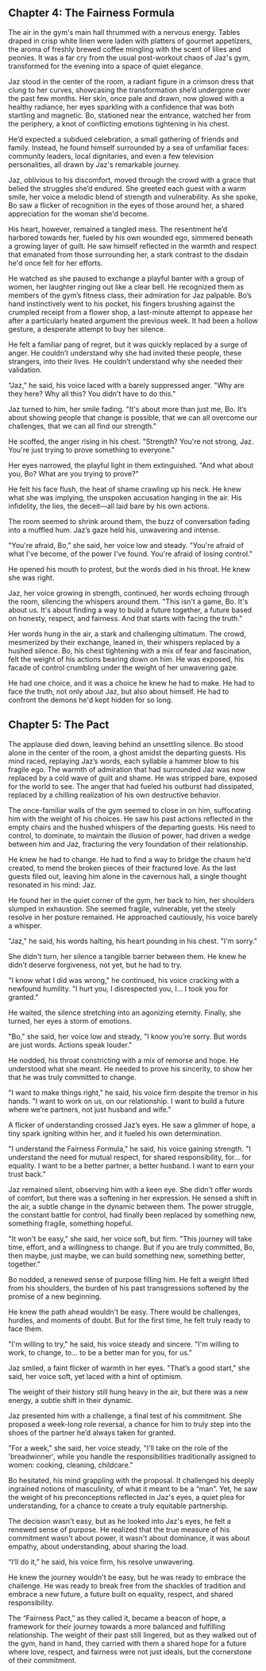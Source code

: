 ## Chapter 4: The Fairness Formula

The air in the gym's main hall thrummed with a nervous energy. Tables draped in crisp white linen were laden with platters of gourmet appetizers, the aroma of freshly brewed coffee mingling with the scent of lilies and peonies. It was a far cry from the usual post-workout chaos of Jaz's gym, transformed for the evening into a space of quiet elegance. 

Jaz stood in the center of the room, a radiant figure in a crimson dress that clung to her curves, showcasing the transformation she’d undergone over the past few months. Her skin, once pale and drawn, now glowed with a healthy radiance, her eyes sparkling with a confidence that was both startling and magnetic. Bo, stationed near the entrance, watched her from the periphery, a knot of conflicting emotions tightening in his chest.

He’d expected a subdued celebration, a small gathering of friends and family. Instead, he found himself surrounded by a sea of unfamiliar faces: community leaders, local dignitaries, and even a few television personalities, all drawn by Jaz's remarkable journey.  

Jaz, oblivious to his discomfort, moved through the crowd with a grace that belied the struggles she’d endured.  She greeted each guest with a warm smile, her voice a melodic blend of strength and vulnerability. As she spoke, Bo saw a flicker of recognition in the eyes of those around her, a shared appreciation for the woman she'd become.

His heart, however, remained a tangled mess. The resentment he’d harbored towards her, fueled by his own wounded ego, simmered beneath a growing layer of guilt.  He saw himself reflected in the warmth and respect that emanated from those surrounding her, a stark contrast to the disdain he'd once felt for her efforts. 

He watched as she paused to exchange a playful banter with a group of women, her laughter ringing out like a clear bell. He recognized them as members of the gym’s fitness class, their admiration for Jaz palpable.  Bo’s hand instinctively went to his pocket, his fingers brushing against the crumpled receipt from a flower shop, a last-minute attempt to appease her after a particularly heated argument the previous week. It had been a hollow gesture, a desperate attempt to buy her silence. 

He felt a familiar pang of regret, but it was quickly replaced by a surge of anger.  He couldn’t understand why she had invited these people, these strangers, into their lives.  He couldn’t understand why she needed their validation. 

“Jaz,” he said, his voice laced with a barely suppressed anger.  "Why are they here? Why all this? You didn't have to do this."

Jaz turned to him, her smile fading. "It's about more than just me, Bo. It’s about showing people that change is possible, that we can all overcome our challenges, that we can all find our strength."

He scoffed, the anger rising in his chest.  "Strength? You're not strong, Jaz. You're just trying to prove something to everyone."

Her eyes narrowed, the playful light in them extinguished. "And what about you, Bo? What are you trying to prove?"

He felt his face flush, the heat of shame crawling up his neck. He knew what she was implying, the unspoken accusation hanging in the air.  His infidelity, the lies, the deceit—all laid bare by his own actions. 

The room seemed to shrink around them, the buzz of conversation fading into a muffled hum.  Jaz’s gaze held his, unwavering and intense.  

"You're afraid, Bo,” she said, her voice low and steady. "You're afraid of what I've become, of the power I've found.  You're afraid of losing control."

He opened his mouth to protest, but the words died in his throat. He knew she was right. 

Jaz, her voice growing in strength, continued, her words echoing through the room, silencing the whispers around them.  "This isn't a game, Bo.  It's about us.  It's about finding a way to build a future together, a future based on honesty, respect, and fairness. And that starts with facing the truth."

Her words hung in the air, a stark and challenging ultimatum. The crowd, mesmerized by their exchange, leaned in, their whispers replaced by a hushed silence.  Bo, his chest tightening with a mix of fear and fascination, felt the weight of his actions bearing down on him. He was exposed, his facade of control crumbling under the weight of her unwavering gaze.

He had one choice, and it was a choice he knew he had to make. He had to face the truth, not only about Jaz, but also about himself.  He had to confront the demons he'd kept hidden for so long. 


## Chapter 5: The Pact

The applause died down, leaving behind an unsettling silence. Bo stood alone in the center of the room, a ghost amidst the departing guests. His mind raced, replaying Jaz’s words, each syllable a hammer blow to his fragile ego. The warmth of admiration that had surrounded Jaz was now replaced by a cold wave of guilt and shame. He was stripped bare, exposed for the world to see. The anger that had fueled his outburst had dissipated, replaced by a chilling realization of his own destructive behavior.

The once-familiar walls of the gym seemed to close in on him, suffocating him with the weight of his choices. He saw his past actions reflected in the empty chairs and the hushed whispers of the departing guests. His need to control, to dominate, to maintain the illusion of power, had driven a wedge between him and Jaz, fracturing the very foundation of their relationship.

He knew he had to change. He had to find a way to bridge the chasm he’d created, to mend the broken pieces of their fractured love. As the last guests filed out, leaving him alone in the cavernous hall, a single thought resonated in his mind: Jaz. 

He found her in the quiet corner of the gym, her back to him, her shoulders slumped in exhaustion. She seemed fragile, vulnerable, yet the steely resolve in her posture remained. He approached cautiously, his voice barely a whisper.

"Jaz," he said, his words halting, his heart pounding in his chest. "I'm sorry."

She didn't turn, her silence a tangible barrier between them. He knew he didn’t deserve forgiveness, not yet, but he had to try.

"I know what I did was wrong," he continued, his voice cracking with a newfound humility. "I hurt you, I disrespected you, I… I took you for granted."

He waited, the silence stretching into an agonizing eternity. Finally, she turned, her eyes a storm of emotions. 

"Bo," she said, her voice low and steady, "I know you’re sorry. But words are just words. Actions speak louder."

He nodded, his throat constricting with a mix of remorse and hope. He understood what she meant. He needed to prove his sincerity, to show her that he was truly committed to change.

"I want to make things right," he said, his voice firm despite the tremor in his hands. "I want to work on us, on our relationship. I want to build a future where we’re partners, not just husband and wife."

A flicker of understanding crossed Jaz’s eyes. He saw a glimmer of hope, a tiny spark igniting within her, and it fueled his own determination. 

"I understand the Fairness Formula," he said, his voice gaining strength. "I understand the need for mutual respect, for shared responsibility, for… for equality.  I want to be a better partner, a better husband. I want to earn your trust back."

Jaz remained silent, observing him with a keen eye. She didn't offer words of comfort, but there was a softening in her expression.  He sensed a shift in the air, a subtle change in the dynamic between them. The power struggle, the constant battle for control, had finally been replaced by something new, something fragile, something hopeful.

"It won't be easy," she said, her voice soft, but firm. "This journey will take time, effort, and a willingness to change. But if you are truly committed, Bo, then maybe, just maybe, we can build something new, something better, together."

Bo nodded, a renewed sense of purpose filling him. He felt a weight lifted from his shoulders, the burden of his past transgressions softened by the promise of a new beginning. 

He knew the path ahead wouldn't be easy. There would be challenges, hurdles, and moments of doubt. But for the first time, he felt truly ready to face them.  

"I'm willing to try," he said, his voice steady and sincere. "I'm willing to work, to change, to… to be a better man for you, for us."

Jaz smiled, a faint flicker of warmth in her eyes. "That’s a good start," she said, her voice soft, yet laced with a hint of optimism. 

The weight of their history still hung heavy in the air, but there was a new energy, a subtle shift in their dynamic.  

Jaz presented him with a challenge, a final test of his commitment. She proposed a week-long role reversal, a chance for him to truly step into the shoes of the partner he’d always taken for granted.

"For a week," she said, her voice steady, "I'll take on the role of the 'breadwinner', while you handle the responsibilities traditionally assigned to women: cooking, cleaning, childcare."

Bo hesitated, his mind grappling with the proposal. It challenged his deeply ingrained notions of masculinity, of what it meant to be a “man”. Yet, he saw the weight of his preconceptions reflected in Jaz's eyes, a quiet plea for understanding, for a chance to create a truly equitable partnership.

The decision wasn't easy, but as he looked into Jaz's eyes, he felt a renewed sense of purpose. He realized that the true measure of his commitment wasn't about power, it wasn't about dominance, it was about empathy, about understanding, about sharing the load. 

“I’ll do it,” he said, his voice firm, his resolve unwavering.  

He knew the journey wouldn't be easy, but he was ready to embrace the challenge. He was ready to break free from the shackles of tradition and embrace a new future, a future built on equality, respect, and shared responsibility. 

The “Fairness Pact,” as they called it, became a beacon of hope, a framework for their journey towards a more balanced and fulfilling relationship. The weight of their past still lingered, but as they walked out of the gym, hand in hand, they carried with them a shared hope for a future where love, respect, and fairness were not just ideals, but the cornerstone of their commitment. 
